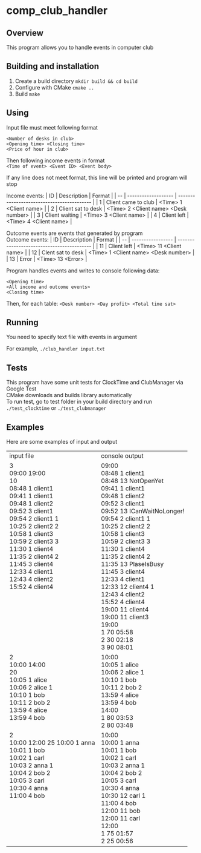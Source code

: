 # comp_club_handler

## Overview
This program allows you to handle events in computer club

## Building and installation
1. Create a build directory
`mkdir build && cd build`
2. Configure with CMake
`cmake ..`
3. Build
`make`

## Using
Input file must meet following format
```
<Number of desks in club>
<Opening time> <Closing time>
<Price of hour in club>
```

Then following income events in format<br>
`<Time of event> <Event ID> <Event body>`

If any line does not meet format, this line will be printed and program will stop

Income events:
| ID | Description         | Format                                     |
| -- | ------------------- | ------------------------------------------ |
|  1 | Client came to club | \<Time\> 1 \<Client name\>                 |
|  2 | Client sat to desk  | \<Time\> 2 \<Client name\> \<Desk number\> |
|  3 | Client waiting      | \<Time\> 3 \<Client name\>                 |
|  4 | Client left         | \<Time\> 4 \<Client name\>                 |

Outcome events are events that generated by program<br>
Outcome events:
| ID | Description       | Format                                     |
| -- | ----------------- | ------------------------------------------ |
| 11 | Client left       | \<Time\> 11 \<Client name\>                |
| 12 | Clent sat to desk | \<Time\> 1 \<Client name\> \<Desk number\> |
| 13 | Error             | \<Time\> 13 \<Error\>                      |

Program handles events and writes to console following data:<br>
```
<Opening time>
<All income and outcome events>
<Closing time>
```
Then, for each table:
`<Desk number> <Day profit> <Total time sat>`

## Running
You need to specify text file with events in argument

For example, `./club_handler input.txt`

## Tests
This program have some unit tests for ClockTime and ClubManager via Google Test<br>
CMake downloads and builds library automatically<br>
To run test, go to test folder in your build directory and run `./test_clocktime` or `./test_clubmanager`

## Examples
Here are some examples of input and output
<table>
  <tr>
    <td> input file </td>
    <td> console output </td>
  </tr>
  <tr>
    <td align="left" valign="top">
      3<br>
      09:00 19:00<br>
      10<br>
      08:48 1 client1<br>
      09:41 1 client1<br>
      09:48 1 client2<br>
      09:52 3 client1<br>
      09:54 2 client1 1<br>
      10:25 2 client2 2<br>
      10:58 1 client3<br>
      10:59 2 client3 3<br>
      11:30 1 client4<br>
      11:35 2 client4 2<br>
      11:45 3 client4<br>
      12:33 4 client1<br>
      12:43 4 client2<br>
      15:52 4 client4
    </td>
    <td align="left" valign="top">
      09:00<br>
      08:48 1 client1<br>
      08:48 13 NotOpenYet<br>
      09:41 1 client1<br>
      09:48 1 client2<br>
      09:52 3 client1<br>
      09:52 13 ICanWaitNoLonger!<br>
      09:54 2 client1 1<br>
      10:25 2 client2 2<br>
      10:58 1 client3<br>
      10:59 2 client3 3<br>
      11:30 1 client4<br>
      11:35 2 client4 2<br>
      11:35 13 PlaseIsBusy<br>
      11:45 3 client4<br>
      12:33 4 client1<br>
      12:33 12 client4 1<br>
      12:43 4 client2<br>
      15:52 4 client4<br>
      19:00 11 client4<br>
      19:00 11 client3<br>
      19:00<br>
      1 70 05:58<br>
      2 30 02:18<br>
      3 90 08:01<br>
    </td>
  </tr>
  <tr>
    <td align="left" valign="top">
      2<br>
      10:00 14:00<br>
      20<br>
      10:05 1 alice<br>
      10:06 2 alice 1<br>
      10:10 1 bob<br>
      10:11 2 bob 2<br>
      13:59 4 alice<br>
      13:59 4 bob
    </td>
    <td align="left" valign="top">
      10:00<br>
      10:05 1 alice<br>
      10:06 2 alice 1<br>
      10:10 1 bob<br>
      10:11 2 bob 2<br>
      13:59 4 alice<br>
      13:59 4 bob<br>
      14:00<br>
      1 80 03:53<br>
      2 80 03:48
    </td>
  </tr>
  <tr>
    <td align="left" valign="top">
      2<br>
      10:00 12:00
      25
      10:00 1 anna<br>
      10:01 1 bob<br>
      10:02 1 carl<br>
      10:03 2 anna 1<br>
      10:04 2 bob 2<br>
      10:05 3 carl<br>
      10:30 4 anna<br>
      11:00 4 bob
    </td>
    <td align="left" valign="top">
      10:00<br>
      10:00 1 anna<br>
      10:01 1 bob<br>
      10:02 1 carl<br>
      10:03 2 anna 1<br>
      10:04 2 bob 2<br>
      10:05 3 carl<br>
      10:30 4 anna<br>
      10:30 12 carl 1<br>
      11:00 4 bob<br>
      12:00 11 bob<br>
      12:00 11 carl<br>
      12:00<br>
      1 75 01:57<br>
      2 25 00:56
    </td>
  </tr>
</table>
